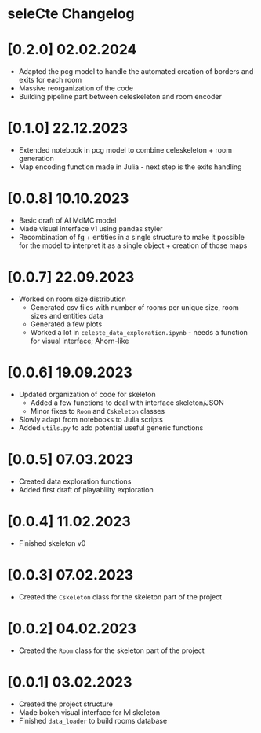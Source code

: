 # seleCte Changelog

# [0.2.0] 02.02.2024

* Adapted the pcg model to handle the automated creation of borders and exits for each room
* Massive reorganization of the code
* Building pipeline part between celeskeleton and room encoder

# [0.1.0] 22.12.2023

* Extended notebook in pcg model to combine celeskeleton + room generation
* Map encoding function made in Julia - next step is the exits handling

# [0.0.8] 10.10.2023

* Basic draft of AI MdMC model
* Made visual interface v1 using pandas styler
* Recombination of fg + entities in a single structure to make it possible for the model to interpret it as a single object + creation of those maps

# [0.0.7] 22.09.2023

* Worked on room size distribution
    * Generated csv files with number of rooms per unique size, room sizes and entities data
    * Generated a few plots
    * Worked a lot in `celeste_data_exploration.ipynb` - needs a function for visual interface; Ahorn-like

# [0.0.6] 19.09.2023

* Updated organization of code for skeleton
    * Added a few functions to deal with interface skeleton/JSON
    * Minor fixes to `Room` and `Cskeleton` classes
* Slowly adapt from notebooks to Julia scripts
* Added `utils.py` to add potential useful generic functions

# [0.0.5] 07.03.2023

* Created data exploration functions
* Added first draft of playability exploration

# [0.0.4] 11.02.2023

* Finished skeleton v0

# [0.0.3] 07.02.2023

* Created the `Cskeleton` class for the skeleton part of the project

# [0.0.2] 04.02.2023

* Created the `Room` class for the skeleton part of the project

# [0.0.1] 03.02.2023

* Created the project structure
* Made bokeh visual interface for lvl skeleton
* Finished `data_loader` to build rooms database
